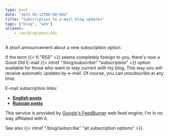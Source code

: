 ```yaml
---
type: post
date: "2015-03-13T00:00:00Z"
title: "Subscription to e-mail blog updates"
tags: ["blog", "web"]
aliases:
    - /en/blog/post/241
---
```


A short announcement about a new subscription option.

If the term {{< fl "RSS" >}} seems completely foreign to you, there's now a Good Old E-mail {{< intref "/blog/subscribe" "subscription" >}} option available for those who want to stay current with my blog. This way you will receive automatic updates by e-mail. Of course, you can unsubscribe at any time.

<!--more-->

E-mail subscription links:

* **[English posts](https://feedburner.google.com/fb/a/mailverify?uri=yktoo_en&loc=en_US)**
* **[Russian posts](https://feedburner.google.com/fb/a/mailverify?uri=yktoo_ru&loc=en_US)**

This service is provided by [Google's FeedBurner](https://feedburner.google.com/) web feed engine; I'm in no way affiliated with it.

See also {{< intref "/blog/subscribe" "all subscription options" >}}.
